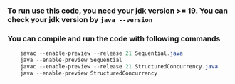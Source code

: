 ### To run use this code, you need your jdk version >= 19. You can check your jdk version by `java --version`

### You can compile and run the code with following commands

```java
    javac --enable-preview --release 21 Sequential.java
    java --enable-preview Sequential
    javac --enable-preview --release 21 StructuredConcurrency.java
    java --enable-preview StructuredConcurrency
```